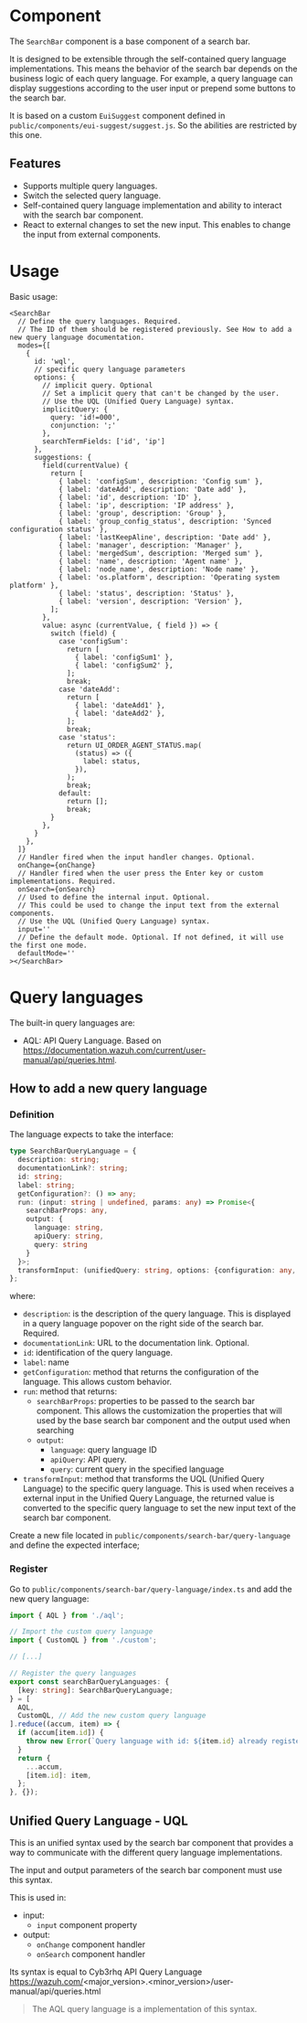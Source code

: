 # Component

The `SearchBar` component is a base component of a search bar.

It is designed to be extensible through the self-contained query language implementations. This means
the behavior of the search bar depends on the business logic of each query language. For example, a
query language can display suggestions according to the user input or prepend some buttons to the search bar.

It is based on a custom `EuiSuggest` component defined in `public/components/eui-suggest/suggest.js`. So the
abilities are restricted by this one.

## Features

- Supports multiple query languages.
- Switch the selected query language.
- Self-contained query language implementation and ability to interact with the search bar component.
- React to external changes to set the new input. This enables to change the input from external components.

# Usage

Basic usage:

```tsx
<SearchBar
  // Define the query languages. Required.
  // The ID of them should be registered previously. See How to add a new query language documentation.
  modes={[
    {
      id: 'wql',
      // specific query language parameters
      options: {
        // implicit query. Optional
        // Set a implicit query that can't be changed by the user.
        // Use the UQL (Unified Query Language) syntax.
        implicitQuery: {
          query: 'id!=000',
          conjunction: ';'
        },
        searchTermFields: ['id', 'ip']
      },
      suggestions: {
        field(currentValue) {
          return [
            { label: 'configSum', description: 'Config sum' },
            { label: 'dateAdd', description: 'Date add' },
            { label: 'id', description: 'ID' },
            { label: 'ip', description: 'IP address' },
            { label: 'group', description: 'Group' },
            { label: 'group_config_status', description: 'Synced configuration status' },
            { label: 'lastKeepAline', description: 'Date add' },
            { label: 'manager', description: 'Manager' },
            { label: 'mergedSum', description: 'Merged sum' },
            { label: 'name', description: 'Agent name' },
            { label: 'node_name', description: 'Node name' },
            { label: 'os.platform', description: 'Operating system platform' },
            { label: 'status', description: 'Status' },
            { label: 'version', description: 'Version' },
          ];
        },
        value: async (currentValue, { field }) => {
          switch (field) {
            case 'configSum':
              return [
                { label: 'configSum1' },
                { label: 'configSum2' },
              ];
              break;
            case 'dateAdd':
              return [
                { label: 'dateAdd1' },
                { label: 'dateAdd2' },
              ];
              break;
            case 'status':
              return UI_ORDER_AGENT_STATUS.map(
                (status) => ({
                  label: status,
                }),
              );
              break;
            default:
              return [];
              break;
          }
        },
      }
    },
  ]}
  // Handler fired when the input handler changes. Optional.
  onChange={onChange}
  // Handler fired when the user press the Enter key or custom implementations. Required.
  onSearch={onSearch}
  // Used to define the internal input. Optional.
  // This could be used to change the input text from the external components.
  // Use the UQL (Unified Query Language) syntax.
  input=''
  // Define the default mode. Optional. If not defined, it will use the first one mode.
  defaultMode=''
></SearchBar>
```

# Query languages

The built-in query languages are:

- AQL: API Query Language. Based on https://documentation.wazuh.com/current/user-manual/api/queries.html.

## How to add a new query language

### Definition

The language expects to take the interface:

```ts
type SearchBarQueryLanguage = {
  description: string;
  documentationLink?: string;
  id: string;
  label: string;
  getConfiguration?: () => any;
  run: (input: string | undefined, params: any) => Promise<{
    searchBarProps: any,
    output: {
      language: string,
      apiQuery: string,
      query: string
    }
  }>;
  transformInput: (unifiedQuery: string, options: {configuration: any, parameters: any}) => string;
};
```

where:

- `description`: is the description of the query language. This is displayed in a query language popover
  on the right side of the search bar. Required.
- `documentationLink`: URL to the documentation link. Optional.
- `id`: identification of the query language.
- `label`: name
- `getConfiguration`: method that returns the configuration of the language. This allows custom behavior.
- `run`: method that returns:
  - `searchBarProps`: properties to be passed to the search bar component. This allows the
  customization the properties that will used by the base search bar component and the output used when searching
  - `output`:
    - `language`: query language ID
    - `apiQuery`: API query.
    - `query`: current query in the specified language
- `transformInput`: method that transforms the UQL (Unified Query Language) to the specific query
  language. This is used when receives a external input in the Unified Query Language, the returned
  value is converted to the specific query language to set the new input text of the search bar
  component.

Create a new file located in `public/components/search-bar/query-language` and define the expected interface;

### Register

Go to `public/components/search-bar/query-language/index.ts` and add the new query language:

```ts
import { AQL } from './aql';

// Import the custom query language
import { CustomQL } from './custom';

// [...]

// Register the query languages
export const searchBarQueryLanguages: {
  [key: string]: SearchBarQueryLanguage;
} = [
  AQL,
  CustomQL, // Add the new custom query language
].reduce((accum, item) => {
  if (accum[item.id]) {
    throw new Error(`Query language with id: ${item.id} already registered.`);
  }
  return {
    ...accum,
    [item.id]: item,
  };
}, {});
```

## Unified Query Language - UQL

This is an unified syntax used by the search bar component that provides a way to communicate
with the different query language implementations.

The input and output parameters of the search bar component must use this syntax.

This is used in:
- input:
  - `input` component property
- output:
  - `onChange` component handler 
  - `onSearch` component handler

Its syntax is equal to Cyb3rhq API Query Language
https://wazuh.com/<major_version>.<minor_version>/user-manual/api/queries.html

> The AQL query language is a implementation of this syntax.